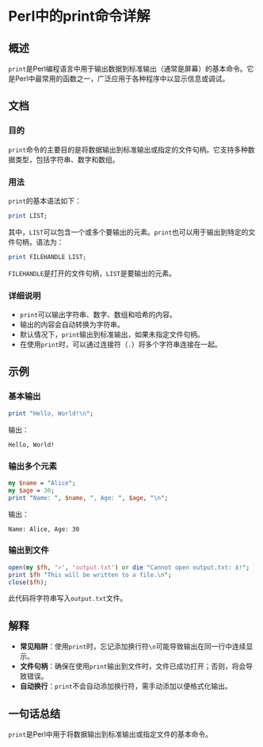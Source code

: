 <!--
Meta Description: # Perl中的print命令详解 ## 概述 `print`是Perl编程语言中用于输出数据到标准输出（通常是屏幕）的基本命令。它是Perl中最常用的函数之一，广泛应用于各种程序中以显示信息或调试。 ## 文档 ### 目的 `print`命令的主要目的是将数据输出到标准输出或指定的文件句柄。它支...
Meta Keywords: print, perl, list, name, age
-->

# Perl中的print命令详解

## 概述
`print`是Perl编程语言中用于输出数据到标准输出（通常是屏幕）的基本命令。它是Perl中最常用的函数之一，广泛应用于各种程序中以显示信息或调试。

## 文档
### 目的
`print`命令的主要目的是将数据输出到标准输出或指定的文件句柄。它支持多种数据类型，包括字符串、数字和数组。

### 用法
`print`的基本语法如下：
```perl
print LIST;
```
其中，`LIST`可以包含一个或多个要输出的元素。`print`也可以用于输出到特定的文件句柄，语法为：
```perl
print FILEHANDLE LIST;
```
`FILEHANDLE`是打开的文件句柄，`LIST`是要输出的元素。

### 详细说明
- `print`可以输出字符串、数字、数组和哈希的内容。
- 输出的内容会自动转换为字符串。
- 默认情况下，`print`输出到标准输出，如果未指定文件句柄。
- 在使用`print`时，可以通过连接符（`.`）将多个字符串连接在一起。

## 示例
### 基本输出
```perl
print "Hello, World!\n";
```
输出：
```
Hello, World!
```

### 输出多个元素
```perl
my $name = "Alice";
my $age = 30;
print "Name: ", $name, ", Age: ", $age, "\n";
```
输出：
```
Name: Alice, Age: 30
```

### 输出到文件
```perl
open(my $fh, '>', 'output.txt') or die "Cannot open output.txt: $!";
print $fh "This will be written to a file.\n";
close($fh);
```
此代码将字符串写入`output.txt`文件。

## 解释
- **常见陷阱**：使用`print`时，忘记添加换行符`\n`可能导致输出在同一行中连续显示。
- **文件句柄**：确保在使用`print`输出到文件时，文件已成功打开；否则，将会导致错误。
- **自动换行**：`print`不会自动添加换行符，需手动添加以便格式化输出。

## 一句话总结
`print`是Perl中用于将数据输出到标准输出或指定文件的基本命令。